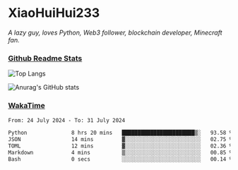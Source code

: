 # XiaoHuiHui233

*A lazy guy, loves Python, Web3 follower, blockchain developer, Minecraft fan.*

### [Github Readme Stats](https://github.com/anuraghazra/github-readme-stats)

![Top Langs](https://github-readme-stats.vercel.app/api/top-langs/?username=XiaoHuiHui233&layout=compact&theme=github_dark)

![Anurag's GitHub stats](https://github-readme-stats.vercel.app/api?username=XiaoHuiHui233&show_icons=true&theme=github_dark)

### [WakaTime](https://wakatime.com)

<!--START_SECTION:waka-->

```txt
From: 24 July 2024 - To: 31 July 2024

Python              8 hrs 20 mins   ███████████████████████▒░   93.58 %
JSON                14 mins         ▓░░░░░░░░░░░░░░░░░░░░░░░░   02.75 %
TOML                12 mins         ▓░░░░░░░░░░░░░░░░░░░░░░░░   02.36 %
Markdown            4 mins          ▒░░░░░░░░░░░░░░░░░░░░░░░░   00.85 %
Bash                0 secs          ░░░░░░░░░░░░░░░░░░░░░░░░░   00.14 %
```

<!--END_SECTION:waka-->
